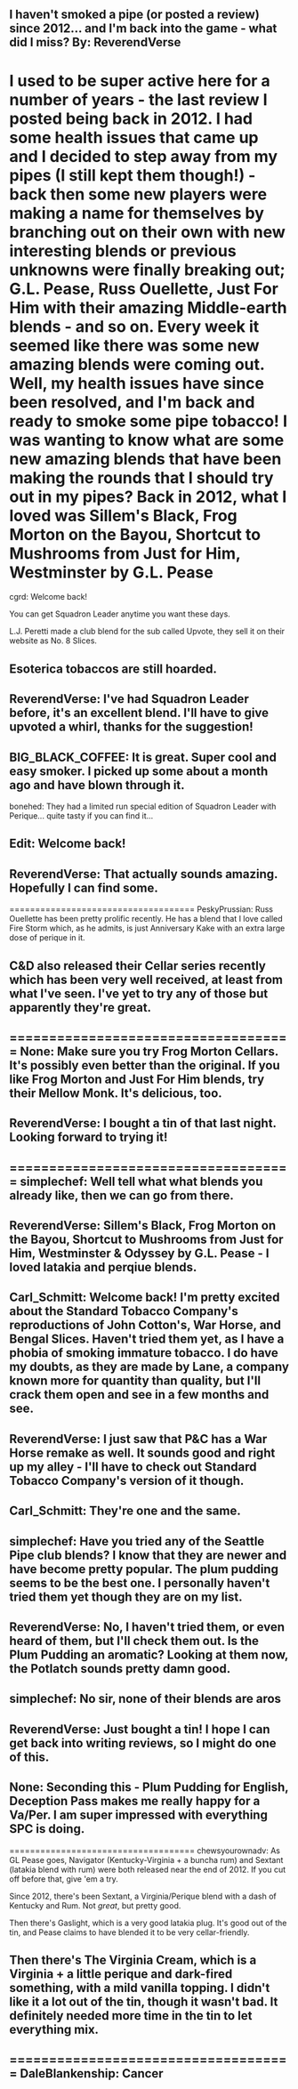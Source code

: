 I haven't smoked a pipe (or posted a review) since 2012... and I'm back into the game - what did I miss?
By: ReverendVerse
---
I used to be super active here for a number of years - the last review I posted being back in 2012. I had some health issues that came up and I decided to step away from my pipes (I still kept them though!) - back then some new players were making a name for themselves by branching out on their own with new interesting blends or previous unknowns were finally breaking out; G.L. Pease, Russ Ouellette, Just For Him with their amazing Middle-earth blends - and so on. Every week it seemed like there was some new amazing blends were coming out. Well, my health issues have since been resolved, and I'm back and ready to smoke some pipe tobacco! I was wanting to know what are some new amazing blends that have been making the rounds that I should try out in my pipes? 
Back in 2012, what I loved was Sillem's Black, Frog Morton on the Bayou, Shortcut to Mushrooms from Just for Him, Westminster by G.L. Pease
====================================
cgrd: Welcome back!

You can get Squadron Leader anytime you want these days. 

L.J. Peretti made a club blend for the sub called Upvote, they sell it on their website as No. 8 Slices.

Esoterica tobaccos are still hoarded.
--
ReverendVerse: I've had Squadron Leader before, it's an excellent blend. I'll have to give upvoted a whirl, thanks for the suggestion!
--
BIG_BLACK_COFFEE: It is great. Super cool and easy smoker. I picked up some about a month ago and have blown through it. 
--
bonehed: They had a limited run special edition of Squadron Leader with Perique... quite tasty if you can find it...

Edit: Welcome back!
--
ReverendVerse: That actually sounds amazing. Hopefully I can find some. 
--
====================================
PeskyPrussian: Russ Ouellette has been pretty prolific recently.  He has a blend that I love called Fire Storm which, as he admits, is just Anniversary Kake with an extra large dose of perique in it.  

C&D also released their Cellar series recently which has been very well received, at least from what I've seen.  I've yet to try any of those but apparently they're great.
--
====================================
None: Make sure you try Frog Morton Cellars. It's possibly even better than the original. If you like Frog Morton and Just For Him blends, try their Mellow Monk. It's delicious, too. 
--
ReverendVerse: I bought a tin of that last night. Looking forward to trying it!
--
====================================
simplechef: Well tell what what blends you already like, then we can go from there.
--
ReverendVerse: Sillem's Black, Frog Morton on the Bayou, Shortcut to Mushrooms from Just for Him, Westminster & Odyssey by G.L. Pease - I loved latakia and perqiue blends.
--
Carl_Schmitt: Welcome back! I'm pretty excited about the Standard Tobacco Company's reproductions of John Cotton's, War Horse, and Bengal Slices. Haven't tried them yet, as I have a phobia of smoking immature tobacco. I do have my doubts, as they are made by Lane, a company known more for quantity than quality, but I'll crack them open and see in a few months and see.
--
ReverendVerse: I just saw that P&C has a War Horse remake as well. It sounds good and right up my alley - I'll have to check out Standard Tobacco Company's version of it though. 
--
Carl_Schmitt: They're one and the same.
--
simplechef: Have you tried any of the Seattle Pipe club blends? I know that they are newer and have become pretty popular. The plum pudding seems to be the best one. I personally haven't tried them yet though they are on my list.
--
ReverendVerse: No, I haven't tried them, or even heard of them, but I'll check them out. Is the Plum Pudding an aromatic? Looking at them now, the Potlatch sounds pretty damn good. 
--
simplechef: No sir, none of their blends are aros
--
ReverendVerse: Just bought a tin! I hope I can get back into writing reviews, so I might do one of this. 
--
None: Seconding this - Plum Pudding for English, Deception Pass makes me really happy for a Va/Per.  I am super impressed with everything SPC is doing.
--
====================================
chewsyourownadv: As GL Pease goes, Navigator (Kentucky-Virginia + a buncha rum) and Sextant (latakia blend with rum) were both released near the end of 2012. If you cut off before that, give 'em a try. 

Since 2012, there's been Sextant, a Virginia/Perique blend with a dash of Kentucky and Rum. Not *great*, but pretty good.

Then there's Gaslight, which is a very good latakia plug. It's good out of the tin, and Pease claims to have blended it to be very cellar-friendly.

Then there's The Virginia Cream, which is a Virginia + a little perique and dark-fired something, with a mild vanilla topping. I didn't like it a lot out of the tin, though it wasn't bad. It definitely needed more time in the tin to let everything mix.
--
====================================
DaleBlankenship: Cancer
--
